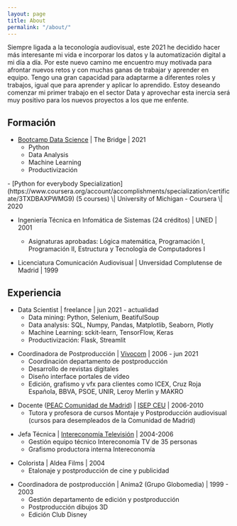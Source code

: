 ```yaml
---
layout: page
title: About
permalink: "/about/"
---
```


Siempre ligada a la teconología audiovisual, este 2021 he decidido hacer más interesante mi vida e incorporar los datos y la automatización digital a mi día a día. Por este nuevo camino me encuentro muy motivada para afrontar nuevos retos y con muchas ganas de trabajar y aprender en equipo. Tengo una gran capacidad para adaptarme a diferentes roles y trabajos, igual que para aprender y aplicar lo aprendido. Estoy deseando comenzar mi primer trabajo en el sector Data y aprovechar esta inercia será muy positivo para los nuevos proyectos a los que me enfente.


## Formación
- [Bootcamp Data Science](https://f.hubspotusercontent40.net/hubfs/5965645/Folletos%20marzo2020/DS%20-%20The%20Bridge.pdf?utm_campaign=Nurturing&utm_medium=email&_hsmi=100779205&_hsenc=p2ANqtz-_X_gK8KpvHz34ZSSarnISHs09FYl2mVzSGi2Qrfu9xKJXeP-q_GX_9FmgLtWyiDqV3KKM-DUlYz6JqcOeCEh0w09ARkpT_2-YB14l3Z5riAspCeBk&utm_content=100779205&utm_source=hs_automation) \| The Bridge \| 2021
    - Python
    - Data Analysis
    - Machine Learning
    - Productivización
<p></p>
- [Python for everybody Specialization](https://www.coursera.org/account/accomplishments/specialization/certificate/3TXDBAXPWMG9) (5 courses) \| University of Michigan - Coursera \| 2020
<p></p>

- Ingeniería Técnica en Infomática de Sistemas (24 créditos) \| UNED \| 2001
    - Asignaturas aprobadas: Lógica matemática, Programación I, Programación II, Estructura y Tecnología de Computadores I

- Licenciatura Comunicación Audiovisual \| Unversidad Complutense de Madrid \| 1999



## Experiencia


- Data Scientist \| freelance \| jun 2021 - actualidad
    - Data mining: Python, Selenium, BeatifulSoup
    - Data analysis: SQL, Numpy, Pandas, Matplotlib, Seaborn, Plotly
    - Machine Learning: sckit-learn, TensorFlow, Keras
    - Productivización: Flask, Streamlit
<p></p>

- Coordinadora de Postproducción \| [Vivocom](https://vivocom.eu/) \| 2006 - jun 2021
    - Coordinación departamento de postproducción
    - Desarrollo de revistas digitales
    - Diseño interface portales de vídeo
    - Edición, grafismo y vfx para clientes como ICEX, Cruz Roja Española, BBVA, PSOE, UNIR, Leroy Merlin y MAKRO
<p></p>

- Docente ([PEAC Comunidad de Madrid](https://www.comunidad.madrid/servicios/empleo/acreditacion-competencias-profesionales)) \| [ISEP CEU](https://www.isepceu.es/) \| 2006-2010
    - Tutora y profesora de cursos Montaje y Postproducción audiovisual (cursos para desempleados de la Comunidad de Madrid)
<p></p> 

- Jefa Técnica \| [Intereconomía Televisión](https://eltorotv.com/) \| 2004-2006
    - Gestión equipo técnico Intereconomía TV de 35 personas
    - Grafismo productora interna Intereconomía
<p></p>

- Colorista \| Aldea Films \| 2004
    - Etalonaje y postproducción de cine y publicidad
<p></p>

- Coordinadora de postproducción \| Anima2 (Grupo Globomedia) \| 1999 - 2003
    - Gestión departamento de edición y postproducción
    - Postproducción dibujos 3D
    - Edición Club Disney



